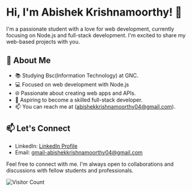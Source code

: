 # Hi, I'm Abishek Krishnamoorthy! 👋

I'm a passionate student with a love for web development, currently focusing on Node.js and full-stack development.
I'm excited to share my web-based projects with you.

## 🌱 About Me

- 📚 Studying Bsc(Information Technology) at GNC.
- 💻 Focused on web development with Node.js 
- 🌐 Passionate about creating web apps and APIs.
- 🚀 Aspiring to become a skilled full-stack developer.
- 📫 You can reach me at (abishekkrishnamoorthy04@gmail.com).


## 📫 Let's Connect

- LinkedIn: [LinkedIn Profile](https://www.linkedin.com/in/abishek-krishnamoorthy-a13a83237/)
- Email: [gmail-abishekkrishnamoorthy04@gmail.com](mailto:gmail-abishekkrishnamoorthy04@gmail.com)

Feel free to connect with me. I'm always open to collaborations and discussions with fellow students and professionals.

![Visitor Count](https://visitor-badge.laobi.icu/badge?page_id=yourgithubusername.yourgithubusername)
